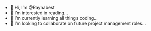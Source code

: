 - 👋 Hi, I’m @Raynabest
- 👀 I’m interested in reading...
- 🌱 I’m currently learning all things coding...
- 💞️ I’m looking to collaborate on future project management roles...


<!---
Raynabest/Raynabest is a ✨ special ✨ repository because its `README.md` (this file) appears on your GitHub profile.
You can click the Preview link to take a look at your changes.
--->
